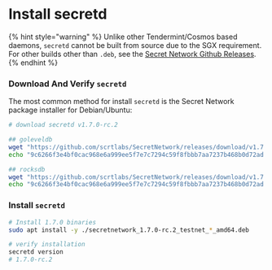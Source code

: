 # Install secretd

{% hint style="warning" %}
Unlike other Tendermint/Cosmos based daemons, `secretd` cannot be built from source due to the SGX requirement. For other builds other than `.deb`, see the [Secret Network Github Releases](https://github.com/scrtlabs/SecretNetwork/releases).
{% endhint %}

### Download And Verify `secretd`  <a href="#_1-download-the-secret-network-package-installer-for-debian-ubuntu" id="_1-download-the-secret-network-package-installer-for-debian-ubuntu"></a>

The most common method for install `secretd` is the Secret Network package installer for Debian/Ubuntu:

```bash
# download secretd v1.7.0-rc.2

## goleveldb
wget "https://github.com/scrtlabs/SecretNetwork/releases/download/v1.7.0-rc.2/secretnetwork_1.7.0-rc.2_testnet_goleveldb_amd64.deb"
echo "9c6266f3e4bf0cac968e6a999ee5f7e7c7294c59f8fbbb7aa7237b468b0d72ad secretnetwork_1.7.0-rc.2_testnet_goleveldb_amd64.deb" | sha256sum --check

## rocksdb
wget "https://github.com/scrtlabs/SecretNetwork/releases/download/v1.7.0-rc.2/secretnetwork_1.7.0-rc.2_testnet_rocksdb_amd64.deb"
echo "9c6266f3e4bf0cac968e6a999ee5f7e7c7294c59f8fbbb7aa7237b468b0d72ad secretnetwork_1.7.0-rc.2_testnet_rocksdb_amd64.deb" | sha256sum --check

```

### Install `secretd` <a href="#_2-install-the-package" id="_2-install-the-package"></a>

```bash
# Install 1.7.0 binaries
sudo apt install -y ./secretnetwork_1.7.0-rc.2_testnet_*_amd64.deb

# verify installation
secretd version
# 1.7.0-rc.2
```
